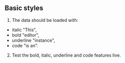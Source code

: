 ## Basic styles

1. The data should be loaded with:
  * italic "This",
  * bold "editor",
  * underline "instance",
  * code "is an".
2. Test the bold, italic, underline and code features live.
